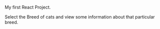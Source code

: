 My first React Project.

Select the Breed of cats and view some information about that particular breed. 


